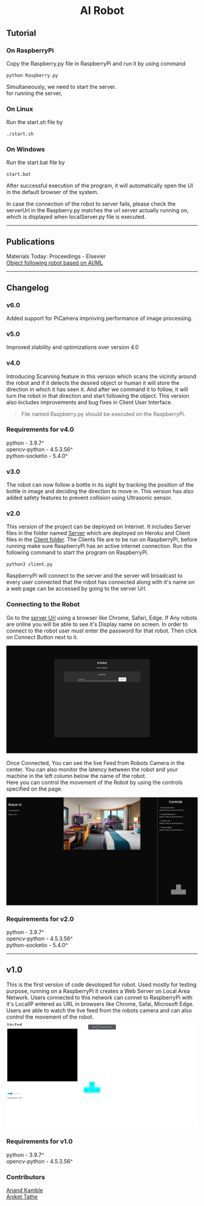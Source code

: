 <div align="center">
  <h1>AI Robot</h1>
</div>

## Tutorial

### On RaspberryPi

Copy the Raspberry.py file in RaspberryPi
and run it by using command

```
python Raspberry.py
```

Simultaneously, we need to start the server.  
for running the server,

### On Linux

Run the start.sh file by

```
./start.sh
```

### On Windows

Run the start.bat file by

```
start.bat
```

After successful execution of the program, it will automatically open the UI in the default browser of the system.

In case the connection of the robot to server fails, please check the serverUrl in the Raspberry.py matches the url server actually running on, which is displayed when localServer.py file is executed.

---

## Publications

Materials Today: Proceedings - Elsevier  
[Object following robot based on AI/ML](https://www.sciencedirect.com/science/article/pii/S2214785322064185)

---

## Changelog

### v6.0

Added support for PiCamera improving performance of image processing.

### v5.0

Improved stability and optimizations over version 4.0

### v4.0

Introducing Scanning feature in this version which scans the vicinity around the robot and if it detects the desired object or human it will store the direction in which it has seen it. And after we command it to follow, it will turn the robot in that direction and start following the object. This version also includes improvements and bug fixes in Client User Interface.

> File named Raspberry.py should be executed on the RaspberryPi.

### Requirements for v4.0

python - 3.9.7^  
opencv-python - 4.5.3.56^  
python-socketio - 5.4.0^

### v3.0

The robot can now follow a bottle in its sight by tracking the position of the bottle in image and deciding the direction to move in. This version has also added safety features to prevent collision using Ultrasonic sensor.

### v2.0

This version of the project can be deployed on Internet. It includes Server files in the folder named [Server](archives/v2.0/server/) which are deployed on Heroku and Client files in the [Client folder](archives/v2.0/Client/). The Clients file are to be run on RaspberryPi, before running make sure RaspberryPi has an active internet connection. Run the following command to start the program on RaspberryPi.

```
python3 client.py
```

RaspberryPi will connect to the server and the server will broadcast to every user connected that the robot has connected along with it's name on a web page can be accessed by going to the server Url.

### Connecting to the Robot

Go to the [server Url](https://airobotserver.herokuapp.com/) using a browser like Chrome, Safari, Edge. If Any robots are online you will be able to see it's Display name on screen.
In order to connect to the robot user must enter the password for that robot. Then click on Connect Button next to it.

![](<archives/v2.0/docs/Screenshot%20(146).png>)

Once Connected, You can see the live Feed from Robots Camera in the center. You can also monitor the latency between the robot and your machine in the left column below the name of the robot.  
Here you can control the movement of the Robot by using the controls specified on the page.

![](<archives/v2.0/docs/Screenshot%20(147).png>)

### Requirements for v2.0

python - 3.9.7^  
opencv-python - 4.5.3.56^  
python-socketio - 5.4.0^

<hr />

## v1.0

This is the first version of code devoloped for robot. Used mostly for testing purpose, running on a RaspberryPi it creates a Web Server on Local Area Network. Users connected to this network can connet to RaspberryPi with it's LocalIP entered as URL in browsers like Chrome, Safai, Microsoft Edge. Users are able to watch the live feed from the robots camera and can also control the movement of the robot.
![](<https://raw.githubusercontent.com/anand-kamble/AI-Robot/6e9f8718679a5712326926747d3a9c631b79bbc3/v1.0/docs/Screenshot%20(145).png>)

### Requirements for v1.0

python - 3.9.7^  
opencv-python - 4.5.3.56^

### Contributors

[Anand Kamble](https://anand-kamble.github.io/)  
[Aniket Tathe](https://www.linkedin.com/in/aniket-tathe-458793200/)
